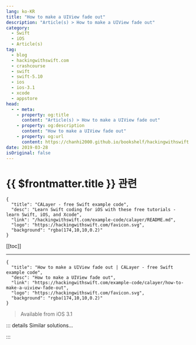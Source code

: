 ```yaml
---
lang: ko-KR
title: "How to make a UIView fade out"
description: "Article(s) > How to make a UIView fade out"
category:
  - Swift
  - iOS
  - Article(s)
tag: 
  - blog
  - hackingwithswift.com
  - crashcourse
  - swift
  - swift-5.10
  - ios
  - ios-3.1
  - xcode
  - appstore
head:
  - - meta:
    - property: og:title
      content: "Article(s) > How to make a UIView fade out"
    - property: og:description
      content: "How to make a UIView fade out"
    - property: og:url
      content: https://chanhi2000.github.io/bookshelf/hackingwithswift.com/example-code/calayer/how-to-make-a-uiview-fade-out.html
date: 2019-03-28
isOriginal: false
---
```


# {{ $frontmatter.title }} 관련

```component VPCard
{
  "title": "CALayer - free Swift example code",
  "desc": "Learn Swift coding for iOS with these free tutorials - learn Swift, iOS, and Xcode",
  "link": "/hackingwithswift.com/example-code/calayer/README.md",
  "logo": "https://hackingwithswift.com/favicon.svg",
  "background": "rgba(174,10,10,0.2)"
}
```

[[toc]]

---

```component VPCard
{
  "title": "How to make a UIView fade out | CALayer - free Swift example code",
  "desc": "How to make a UIView fade out",
  "link": "https://hackingwithswift.com/example-code/calayer/how-to-make-a-uiview-fade-out",
  "logo": "https://hackingwithswift.com/favicon.svg",
  "background": "rgba(174,10,10,0.2)"
}
```

> Available from iOS 3.1

<!-- TODO: 작성 -->

<!-- 
All views naturally fill the space assigned to them, but using `CAGradientLayer` as a mask view you can force a view to fade out at its edges.

To try it out, first create a test view with some obvious content like a background color:

```swift
let maskedView = UIView(frame: CGRect(x: 50, y: 50, width: 256, height: 256))
maskedView.backgroundColor = .blue
```

The next step is to create a `CAGradientLayer` at the same size as the view you want to mask:

```swift
let gradientMaskLayer = CAGradientLayer()
gradientMaskLayer.frame = maskedView.bounds
```

Now for the important part: to make the gradient work you need to use a clear color where nothing should be shown (where your view should be invisible) and white where the view should shine through fully.

By default `GAGradientLayer` spaces out its colors so they appear at equal distances, but we’re going to tell it to put the first color at 0, the second color at 0.1 (10% of the way in), the third color at 0.9 (90% of the way in), then the last color at 1 (the end). This 80% of our view is shown with full opacity:

```swift
gradientMaskLayer.colors = [UIColor.clear.cgColor, UIColor.white.cgColor, UIColor.white.cgColor, UIColor.clear.cgColor]
gradientMaskLayer.locations = [0, 0.1, 0.9, 1]
```

Finally, you just need to add that mask to your view, then add the whole thing to a parent view so it can be shown:

```swift
maskedView.layer.mask = gradientMaskLayer
view.addSubview(maskedView)
```

-->

::: details Similar solutions…

<!--
/example-code/uikit/how-to-mask-one-uiview-using-another-uiview">How to mask one UIView using another UIView 
/quick-start/swiftui/how-to-get-bordered-buttons-that-stand-out">How to get bordered buttons that stand out 
/example-code/language/how-to-break-out-of-multiple-loop-levels-using-labeled-statements">How to break out of multiple loop levels using labeled statements 
/example-code/system/how-to-spell-out-numbers-using-numberformatters-spellout-style">How to spell out numbers using NumberFormatter's spellOut style 
/example-code/uikit/how-to-make-a-uiview-fill-the-screen-using-auto-layout-anchors">How to make a UIView fill the screen using Auto Layout anchors</a>
-->

:::

